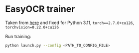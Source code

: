 # EasyOCR trainer

Taken from [here](https://github.com/JaidedAI/EasyOCR/tree/master) and fixed for Python 3.11, `torch==2.7.0+cu126`, `torchvision=0.22.0+cu126`

Run training:
```bash
python launch.py --config <PATH_TO_CONFIG_FILE>
```
